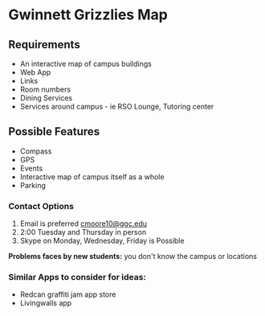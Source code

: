 Gwinnett Grizzlies Map
======

## Requirements
* An interactive map of campus buildings
* Web App
* Links
* Room numbers
* Dining Services
* Services around campus - ie RSO Lounge, Tutoring center

## Possible Features
* Compass
* GPS
* Events
* Interactive map of campus itself as a whole
* Parking

### Contact Options
1. Email is preferred cmoore10@ggc.edu
2. 2:00 Tuesday and Thursday in person
3. Skype on Monday, Wednesday, Friday is Possible

**Problems faces by new students:** you don't know the campus or locations

### Similar Apps to consider for ideas:
* Redcan graffiti jam app store
* Livingwalls app
